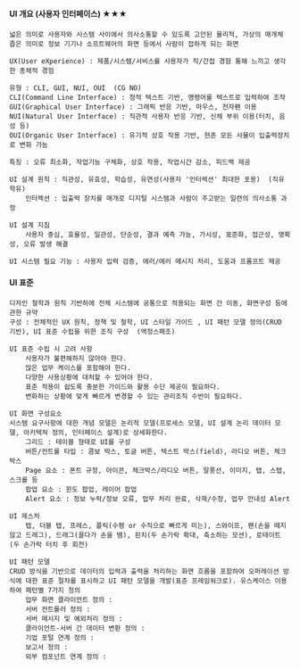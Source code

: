 #### UI 개요 (사용자 인터페이스) ★★★
	넓은 의미로 사용자와 시스템 사이에서 의사소통할 수 있도록 고안된 물리적, 가상의 매개체
	좁은 의미로 정보 기기나 소프트웨어의 화면 등에서 사람이 접하게 되는 화면

	UX(User eXperience) : 제품/시스템/서비스를 사용자가 직/간접 경험 통해 느끼고 생각한 총체적 경험

	유형 : CLI, GUI, NUI, OUI  (CG NO)
	CLI(Command Line Interface) : 정적 텍스트 기반, 명령어를 텍스트로 입력하여 조작
	GUI(Graphical User Interface) : 그래픽 반응 기반, 마우스, 전자펜 이용
	NUI(Natural User Interface) : 직관적 사용자 반응 기반, 신체 부위 이용(터치, 음성 등)
	OUI(Organic User Interface) : 유기적 상호 작용 기반, 현존 모든 사물이 입출력장치로 변화 가능

	특징 : 오류 최소화, 작업기능 구체화, 상호 작용, 작업시간 감소, 피드백 제공

	UI 설계 원칙 : 직관성, 유효성, 학습성, 유연성(사용자 '인터렉션' 최대한 포용)  (직유 학유)
		인터렉션 : 입출력 장치를 매개로 디지털 시스템과 사람이 주고받는 일련의 의사소통 과정

	UI 설계 지침
		사용자 중심, 효율성, 일관성, 단순성, 결과 예측 가능, 가시성, 표준화, 접근성, 명확성, 오류 발생 해결

	UI 시스템 필요 기능 : 사용자 입력 검증, 에러/에러 메시지 처리, 도움과 프롬프트 제공

#### UI 표준
	디자인 철학과 원칙 기반하에 전체 시스템에 공통으로 적용되는 화면 간 이동, 화면구성 등에 관한 규약
	구성 : 전체적인 UX 원칙, 정책 및 철학, UI 스타일 가이드 , UI 패턴 모델 정의(CRUD 기반), UI 표준 수립을 위한 조직 구성  (액정스패조)

	UI 표준 수립 시 고려 사항
		사용자가 불편해하지 않아야 한다.
		많은 업무 케이스를 포함해야 한다.
		다양한 사용상황에 대처할 수 있어야 한다.
		표준 적용이 쉽도록 충분한 가이드와 활용 수단 제공이 필요하다.
		변화하는 상황에 맞게 빠르게 변경할 수 있는 관리조직 수반이 필요하다.

	UI 화면 구성요소
	시스템 요구사항에 대한 개념 모델은 논리적 모델(프로세스 모델, UI 설계 논리 데이터 모델, 아키텍쳐 정의, 인터페이스 설계)로 상세화한다.
		그리드 : 테이블 형태로 UI를 구성
		버튼/컨트롤 타입 : 콤보 박스, 토글 버튼, 텍스트 박스(field), 라디오 버튼, 체크 박스
		Page 요소 : 폰트 규정, 아이콘, 체크박스/라디오 버튼, 말풍선, 이미지, 탭, 스텝, 스크롤 등
		팝업 요소 : 윈도 팝업, 레이어 팝업
		Alert 요소 : 정보 누락/정보 오류, 업무 처리 완료, 삭제/수정, 업무 안내성 Alert

	UI 제스처
		탭, 더블 탭, 프레스, 플릭(수평 or 수직으로 빠르게 미는), 스와이프, 팬(손을 떼지않고 드래그), 드래그(끌다가 손을 뗌), 핀치(두 손가락 확대, 축소하는 모션), 로테이트(두 손가락 터치 후 회전)

	UI 패턴 모델
	CRUD 방식을 기반으로 데이터의 입력과 출력을 처리하는 화면 흐름을 포함하여 오퍼레이션 방식에 대한 표준 절차를 표시하고 UI 패턴 모델을 개발(표준 프레임워크로). 유스케이스 이용하여 패턴별 7가지 정의
		업무 화면 클라이언트 정의 : 
		서버 컨트롤러 정의 : 
		서버 메시지 및 예외처리 정의 : 
		클라이언트-서버 간 데이터 변환 정의 :
		기업 포털 연계 정의 : 
		보고서 정의 : 
		외부 컴포넌트 연계 정의 : 